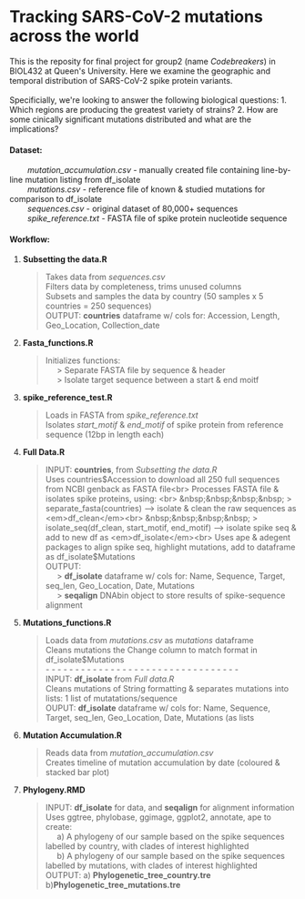 # Tracking SARS-CoV-2 mutations across the world

This is the reposity for final project for group2 (name <em>Codebreakers</em>) in BIOL432 at Queen's University. Here we examine the geographic and temporal distribution of SARS-CoV-2 spike protein variants.<br>
<br>
Specificially, we're looking to answer the following biological questions:
    1. Which regions are producing the greatest variety of strains?
    2. How are some cinically significant mutations distributed and what are the implications?

#### Dataset:<br>
&nbsp;&nbsp;&nbsp;&nbsp;&nbsp;&nbsp;&nbsp;&nbsp;<em>mutation_accumulation.csv</em> - manually created file containing line-by-line mutation listing from df_isolate<br>
&nbsp;&nbsp;&nbsp;&nbsp;&nbsp;&nbsp;&nbsp;&nbsp;<em>mutations.csv</em> - reference file of known & studied mutations for comparison to df_isolate<br>
&nbsp;&nbsp;&nbsp;&nbsp;&nbsp;&nbsp;&nbsp;&nbsp;<em>sequences.csv</em> - original dataset of 80,000+ sequences<br>
&nbsp;&nbsp;&nbsp;&nbsp;&nbsp;&nbsp;&nbsp;&nbsp;<em>spike_reference.txt</em> - FASTA file of spike protein nucleotide sequence <br>

#### Workflow:
  1. <strong>Subsetting the data.R</strong>
      > Takes data from <em>sequences.csv</em><br> 
      > Filters data by completeness, trims unused columns<br>
      > Subsets and samples the data by country (50 samples x 5 countries = 250 sequences)<br>
      > OUTPUT: <strong>countries</strong> dataframe w/ cols for: Accession, Length, Geo_Location, Collection_date
  2. <strong>Fasta_functions.R</strong>
      > Initializes functions: <br>
      > &nbsp;&nbsp;&nbsp;&nbsp; > Separate FASTA file by sequence & header<br>
      > &nbsp;&nbsp;&nbsp;&nbsp; > Isolate target sequence between a start & end moitf <br>
  3. <strong>spike_reference_test.R</strong>
      > Loads in FASTA from <em>spike_reference.txt</em> <br>
      > Isolates <em>start_motif</em> & <em>end_motif</em> of spike protein from reference sequence (12bp in length each)
  4. <strong>Full Data.R</strong>
      > INPUT: <strong>countries</strong>, from <em>Subsetting the data.R</em> <br>
      > Uses countries$Accession to download all 250 full sequences from NCBI genback as FASTA file<br>
      > Processes FASTA file & isolates spike proteins, using: <br>
      > &nbsp;&nbsp;&nbsp;&nbsp; > separate_fasta(countries) --> isolate & clean the raw sequences as <em>df_clean</em><br>
      > &nbsp;&nbsp;&nbsp;&nbsp; > isolate_seq(df_clean, start_motif, end_motif) --> isolate spike seq & add to new df as <em>df_isolate</em><br>
      > Uses ape & adegent packages to align spike seq, highlight mutations, add to dataframe as df_isolate$Mutations<br>
      > OUTPUT: <br>
      > &nbsp;&nbsp;&nbsp;&nbsp; > <strong>df_isolate</strong> dataframe w/ cols for: Name, Sequence, Target, seq_len, Geo_Location, Date, Mutations<br>
      > &nbsp;&nbsp;&nbsp;&nbsp; > <strong>seqalign</strong> DNAbin object to store results of spike-sequence alignment
  5. <strong>Mutations_functions.R</strong>
      > Loads data from <em>mutations.csv</em> as <em>mutations</em> dataframe<br> 
      > Cleans mutations the Change column to match format in df_isolate$Mutations <br>
      > \- - - - - - - - - - - - - - - - - - - - - - - - - - - - - - - - - <br>
      > INPUT: <strong>df_isolate</strong> from <em>Full data.R</em><br>
      > Cleans mutations of String formatting & separates mutations into lists: 1 list of mutatations/sequence<br>
      > OUPUT: <strong>df_isolate</strong> dataframe w/ cols for: Name, Sequence, Target, seq_len, Geo_Location, Date, Mutations (as lists
  6. <strong>Mutation Accumulation.R</strong>
      > Reads data from <em>mutation_accumulation.csv</em><br>
      > Creates timeline of mutation accumulation by date (coloured & stacked bar plot)<br>
  7. <strong>Phylogeny.RMD</strong>
      > INPUT: <strong>df_isolate</strong> for data, and <strong>seqalign</strong> for alignment information<br>
      > Uses ggtree, phylobase, ggimage, ggplot2, annotate, ape to create:<br>
      > &nbsp;&nbsp;&nbsp;&nbsp; a) A phylogeny of our sample based on the spike sequences labelled by country, with clades of interest highlighted<br>
      > &nbsp;&nbsp;&nbsp;&nbsp; b) A phylogeny of our sample based on the spike sequences labelled by mutations, with clades of interest highlighted<br>
      > OUTPUT: a) <strong>Phylogenetic_tree_country.tre</strong> b)<strong>Phylogenetic_tree_mutations.tre </strong>










